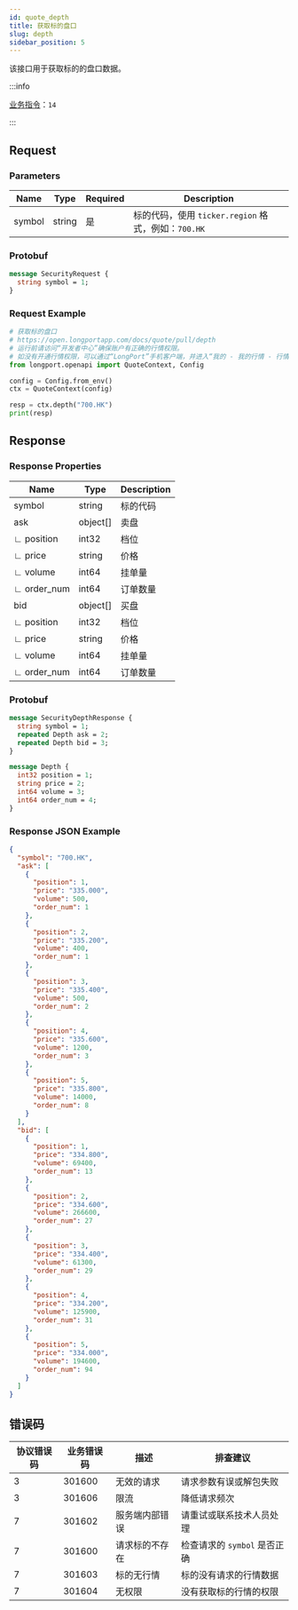 ```yaml
---
id: quote_depth
title: 获取标的盘口
slug: depth
sidebar_position: 5
---
```


该接口用于获取标的的盘口数据。

:::info

[业务指令](../../socket/biz-command)：`14`

:::

## Request

### Parameters

| Name   | Type   | Required | Description                                      |
|--------|--------|----------|--------------------------------------------------|
| symbol | string | 是       | 标的代码，使用 `ticker.region` 格式，例如：`700.HK` |

### Protobuf

```protobuf
message SecurityRequest {
  string symbol = 1;
}
```

### Request Example

```python
# 获取标的盘口
# https://open.longportapp.com/docs/quote/pull/depth
# 运行前请访问“开发者中心”确保账户有正确的行情权限。
# 如没有开通行情权限，可以通过“LongPort”手机客户端，并进入“我的 - 我的行情 - 行情商城”购买开通行情权限。
from longport.openapi import QuoteContext, Config

config = Config.from_env()
ctx = QuoteContext(config)

resp = ctx.depth("700.HK")
print(resp)
```

## Response

### Response Properties

| Name        | Type     | Description |
|-------------|----------|-------------|
| symbol      | string   | 标的代码    |
| ask         | object[] | 卖盘        |
| ∟ position  | int32    | 档位        |
| ∟ price     | string   | 价格        |
| ∟ volume    | int64    | 挂单量      |
| ∟ order_num | int64    | 订单数量    |
| bid         | object[] | 买盘        |
| ∟ position  | int32    | 档位        |
| ∟ price     | string   | 价格        |
| ∟ volume    | int64    | 挂单量      |
| ∟ order_num | int64    | 订单数量    |

### Protobuf

```protobuf
message SecurityDepthResponse {
  string symbol = 1;
  repeated Depth ask = 2;
  repeated Depth bid = 3;
}

message Depth {
  int32 position = 1;
  string price = 2;
  int64 volume = 3;
  int64 order_num = 4;
}
```

### Response JSON Example

```json
{
  "symbol": "700.HK",
  "ask": [
    {
      "position": 1,
      "price": "335.000",
      "volume": 500,
      "order_num": 1
    },
    {
      "position": 2,
      "price": "335.200",
      "volume": 400,
      "order_num": 1
    },
    {
      "position": 3,
      "price": "335.400",
      "volume": 500,
      "order_num": 2
    },
    {
      "position": 4,
      "price": "335.600",
      "volume": 1200,
      "order_num": 3
    },
    {
      "position": 5,
      "price": "335.800",
      "volume": 14000,
      "order_num": 8
    }
  ],
  "bid": [
    {
      "position": 1,
      "price": "334.800",
      "volume": 69400,
      "order_num": 13
    },
    {
      "position": 2,
      "price": "334.600",
      "volume": 266600,
      "order_num": 27
    },
    {
      "position": 3,
      "price": "334.400",
      "volume": 61300,
      "order_num": 29
    },
    {
      "position": 4,
      "price": "334.200",
      "volume": 125900,
      "order_num": 31
    },
    {
      "position": 5,
      "price": "334.000",
      "volume": 194600,
      "order_num": 94
    }
  ]
}
```

## 错误码

| 协议错误码 | 业务错误码 | 描述           | 排查建议                     |
|------------|------------|--------------|--------------------------|
| 3          | 301600     | 无效的请求     | 请求参数有误或解包失败       |
| 3          | 301606     | 限流           | 降低请求频次                 |
| 7          | 301602     | 服务端内部错误 | 请重试或联系技术人员处理     |
| 7          | 301600     | 请求标的不存在 | 检查请求的 `symbol` 是否正确 |
| 7          | 301603     | 标的无行情     | 标的没有请求的行情数据       |
| 7          | 301604     | 无权限         | 没有获取标的行情的权限       |
